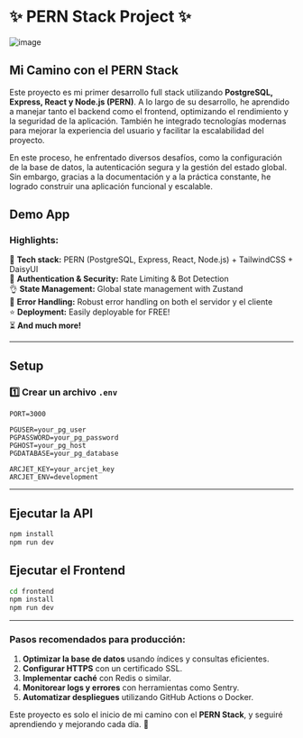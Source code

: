 # ✨ PERN Stack Project ✨
![image](https://github.com/user-attachments/assets/50cd994b-4720-4ed3-a340-40c84f521feb)

## Mi Camino con el PERN Stack

Este proyecto es mi primer desarrollo full stack utilizando **PostgreSQL, Express, React y Node.js (PERN)**. A lo largo de su desarrollo, he aprendido a manejar tanto el backend como el frontend, optimizando el rendimiento y la seguridad de la aplicación. También he integrado tecnologías modernas para mejorar la experiencia del usuario y facilitar la escalabilidad del proyecto.

En este proceso, he enfrentado diversos desafíos, como la configuración de la base de datos, la autenticación segura y la gestión del estado global. Sin embargo, gracias a la documentación y a la práctica constante, he logrado construir una aplicación funcional y escalable.

## Demo App

### Highlights:

🌟 **Tech stack:** PERN (PostgreSQL, Express, React, Node.js) + TailwindCSS + DaisyUI  
🚀 **Authentication & Security:** Rate Limiting & Bot Detection  
👌 **State Management:** Global state management with Zustand  
🐞 **Error Handling:** Robust error handling on both el servidor y el cliente  
⭐ **Deployment:** Easily deployable for FREE!  
⏳ **And much more!**  

---

## Setup

### 1️⃣ Crear un archivo `.env`

```env
PORT=3000

PGUSER=your_pg_user
PGPASSWORD=your_pg_password
PGHOST=your_pg_host
PGDATABASE=your_pg_database

ARCJET_KEY=your_arcjet_key
ARCJET_ENV=development
```

---

## Ejecutar la API

```bash
npm install
npm run dev
```

## Ejecutar el Frontend

```bash
cd frontend
npm install
npm run dev
```

---

### Pasos recomendados para producción:
1. **Optimizar la base de datos** usando índices y consultas eficientes.
2. **Configurar HTTPS** con un certificado SSL.
3. **Implementar caché** con Redis o similar.
4. **Monitorear logs y errores** con herramientas como Sentry.
5. **Automatizar despliegues** utilizando GitHub Actions o Docker.

Este proyecto es solo el inicio de mi camino con el **PERN Stack**, y seguiré aprendiendo y mejorando cada día. 🚀

